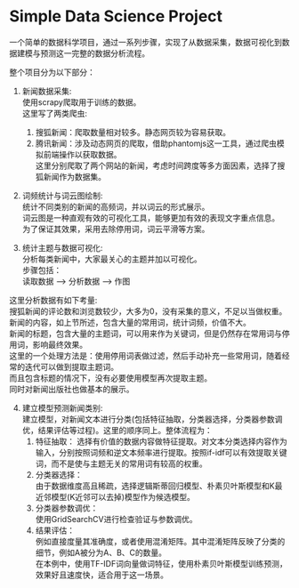 Simple Data Science Project
=====================================

一个简单的数据科学项目，通过一系列步骤，实现了从数据采集，数据可视化到数据建模与预测这一完整的数据分析流程。

整个项目分为以下部分：

1. 新闻数据采集:    
使用scrapy爬取用于训练的数据。    
这里写了两类爬虫:    
    1) 搜狐新闻：爬取数量相对较多。静态网页较为容易获取。    
    2) 腾讯新闻：涉及动态网页的爬取，借助phantomjs这一工具，通过爬虫模拟前端操作以获取数据。    
这里分别爬取了两个网站的新闻，考虑时间跨度等多方面因素，选择了搜狐新闻作为数据集。    
		
2. 词频统计与词云图绘制:    
统计不同类别的新闻的高频词，并以词云的形式展示。    
词云图是一种直观有效的可视化工具，能够更加有效的表现文字重点信息。    
为了保证其效果，采用去除停用词，词云平滑等方案。    

3. 统计主题与数据可视化:    
分析每类新闻中，大家最关心的主题并加以可视化。    
步骤包括：    
   读取数据 --> 分析数据 --> 作图    
    
这里分析数据有如下考量:         
   搜狐新闻的评论数和浏览数较少，大多为0，没有采集的意义，不足以当做权重。    
   新闻的内容，如上节所述，包含大量的常用词，统计词频，价值不大。    
   新闻的标题，包含大量的主题词，可以用来作为关键词，但是仍然存在常用词与停用词，影响最终效果。    
   这里的一个处理方法是：使用停用词表做过滤，然后手动补充一些常用词，随着经常的迭代可以做到提取主题词。    
   而且包含标题的情况下，没有必要使用模型再次提取主题。    
   同时对新闻出版社也做基本的展示。    

4. 建立模型预测新闻类别:    
建立模型，对新闻文本进行分类(包括特征抽取，分类器选择，分类器参数调优，结果评估等过程)。这里的顺序同上。整体流程为：    
	1) 特征抽取： 
   选择有价值的数据内容做特征提取。对文本分类选择内容作为输入，分别按照词频和逆文本频率进行提取。按照if-idf可以有效提取关键词，而不是使与主题无关的常用词有较高的权重。    
	2) 分类器选择：    
   由于数据维度高且稀疏，选择逻辑斯蒂回归模型、朴素贝叶斯模型和K最近邻模型(K近邻可以去掉)模型作为候选模型。    
	3) 分类器参数调优：    
   使用GridSearchCV进行检查验证与参数调优。    
	4) 结果评估：    
   例如直接度量其准确度，或者使用混淆矩阵。其中混淆矩阵反映了分类的细节，例如A被分为A、B、C的数量。    
在本例中，使用TF-IDF词向量做词特征，使用朴素贝叶斯模型训练预测，效果好且速度快，适合用于这一场景。    
